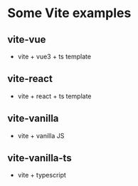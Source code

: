 # Some Vite examples

## vite-vue
- vite + vue3 + ts template

## vite-react
- vite + react + ts template

## vite-vanilla
- vite + vanilla JS

## vite-vanilla-ts
- vite + typescript
